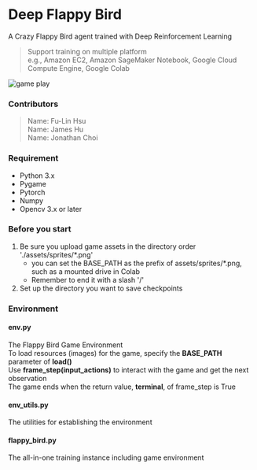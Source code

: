 # Deep Flappy Bird
A Crazy Flappy Bird agent trained with Deep Reinforcement Learning 
> Support training on multiple platform     
> e.g., Amazon EC2, Amazon SageMaker Notebook, Google Cloud Compute Engine, Google Colab

![game play](https://github.com/sizzle0121/Deep-FlappyBird/blob/main/GIF.gif)

### Contributors
> Name: Fu-Lin Hsu     
> Name: James Hu    
> Name: Jonathan Choi

### Requirement
- Python 3.x
- Pygame
- Pytorch
- Numpy
- Opencv 3.x or later

### Before you start
1. Be sure you upload game assets in the directory order './assets/sprites/*.png'   
    + you can set the BASE_PATH as the prefix of assets/sprites/*.png, such as a mounted drive in Colab
    + Remember to end it with a slash '/'
2. Set up the directory you want to save checkpoints

### Environment

#### env.py
The Flappy Bird Game Environment    
To load resources (images) for the game, specify the __BASE_PATH__ parameter of __load()__  
Use __frame_step(input_actions)__ to interact with the game and get the next observation    
The game ends when the return value, __terminal__, of frame_step is True

#### env_utils.py
The utilities for establishing the environment

#### flappy_bird.py
The all-in-one training instance including game environment

